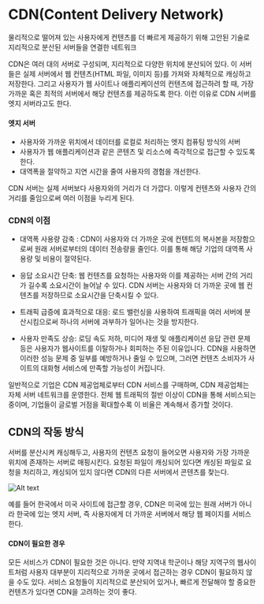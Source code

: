 # CDN(Content Delivery Network)

물리적으로 떨어져 있는 사용자에게 컨텐츠를 더 빠르게 제공하기 위해 고안된 기술로 지리적으로 분산된 서버들을 연결한 네트워크

CDN은 여러 대의 서버로 구성되며, 지리적으로 다양한 위치에 분산되어 있다. 이 서버들은 실제 서버에서 웹 컨텐츠(HTML 파일, 이미지 등)를 가져와 자체적으로 캐싱하고 저장한다. 그리고 사용자가 웹 사이트나 애플리케이션의 컨텐츠에 접근하려 할 때, 가장 가까운 혹은 최적의 서버에서 해당 컨텐츠를 제공하도록 한다. 이런 이유로 CDN 서버를 엣지 서버라고도 한다.

#### 엣지 서버

* 사용자와 가까운 위치에서 데이터를 로컬로 처리하는 엣지 컴퓨팅 방식의 서버
* 사용자가 웹 애플리케이션과 같은 콘텐츠 및 리소스에 즉각적으로 접근할 수 있도록 한다.
* 대역폭을 절약하고 지연 시간을 줄여 사용자의 경험을 개선한다.

CDN 서버는 실제 서버보다 사용자와의 거리가 더 가깝다. 이렇게 컨텐츠와 사용자 간의 거리를 줄임으로써 여러 이점을 누리게 된다.

### CDN의 이점

* 대역폭 사용량 감축 : CDN이 사용자와 더 가까운 곳에 컨텐트의 복사본을 저장함으로써 원래 서버로부터의 데이터 전송량을 줄인다. 이를 통해 해당 기업의 대역폭 사용량 및 비용이 절약된다.

* 응답 소요시간 단축: 웹 컨텐츠를 요청하는 사용자와 이를 제공하는 서버 간의 거리가 길수록 소요시간이 늘어날 수 있다. CDN 서버는 사용자와 더 가까운 곳에 웹 컨텐츠를 저장하므로 소요시간을 단축시킬 수 있다.

* 트래픽 급증에 효과적으로 대응: 로드 밸런싱을 사용하여 트래픽을 여러 서버에 분산시킴으로써 하나의 서버에 과부하가 일어나는 것을 방지한다.

* 사용자 만족도 상승: 로딩 속도 저하, 미디어 재생 및 애플리케이션 응답 관련 문제 등은 사용자가 웹사이트를 이탈하거나 회피하는 주된 이유입니다. CDN을 사용하면 이러한 성능 문제 중 일부를 예방하거나 줄일 수 있으며, 그러면 컨텐츠 소비자가 사이트의 대화형 서비스에 만족할 가능성이 커집니다.

일반적으로 기업은 CDN 제공업체로부터 CDN 서비스를 구매하며, CDN 제공업체는 자체 서버 네트워크를 운영한다. 전체 웹 트래픽의 절반 이상이 CDN을 통해 서비스되는 중이며, 기업들이 글로벌 거점을 확대할수록 이 비율은 계속해서 증가할 것이다.

## CDN의 작동 방식

서버를 분산시켜 캐싱해두고, 사용자의 컨텐츠 요청이 들어오면 사용자와 가장 가까운 위치에 존재하는 서버로 매핑시킨다. 요청된 파일이 캐싱되어 있다면 캐싱된 파일로 요청을 처리하고, 캐싱되어 있지 않다면 CDN의 다른 서버에서 콘텐츠를 찾는다.

![Alt text](이미지/CDN.png)

예를 들어 한국에서 미국 사이트에 접근할 경우, CDN은 미국에 있는 원래 서버가 아니라 한국에 있는 엣지 서버, 즉 사용자에게 더 가까운 서버에서 해당 웹 페이지를 서비스한다.

#### CDN이 필요한 경우

모든 서비스가 CDN이 필요한 것은 아니다. 만약 지역내 학군이나 해당 지역구의 웹사이트처럼 사용자 대부분이 지리적으로 가까운 곳에서 접근하는 경우 CDN이 필요하지 않을 수도 있다. 서비스 요청들이 지리적으로 분산되어 있거나, 빠르게 전달해야 할 중요한 컨텐츠가 있다면 CDN을 고려하는 것이 좋다.